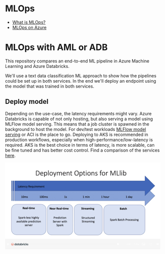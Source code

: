 # MLOps

- [What is MLOps?](https://docs.microsoft.com/en-us/azure/machine-learning/concept-model-management-and-deployment)
- [MLOps on Azure](https://github.com/microsoft/MLOps)

# MLOps with AML or ADB

This repository compares an end-to-end ML pipeline in Azure Machine Learning and Azure Databricks.

We'll use a text data classification ML approach to show how the pipelines could be set up in both services. In the end we'll deploy an endpoint using the model that was trained in both services.

## Deploy model

Depending on the use-case, the latency requirements might vary. Azure Databricks is capable of not only hosting, but also serving a model using MLFlow model serving. This means that a job cluster is spawned in the background to host the model. For dev/test workloads [MLFlow model serving](https://docs.microsoft.com/en-us/azure/databricks/applications/mlflow/model-serving#:~:text=%20MLflow%20Model%20Serving%20on%20Azure%20Databricks%20,model%20versions%20are%20deployed%2C%20and%20you...%20More%20) or ACI is the place to go. Deploying to AKS is recommended in production workflows, especially when high-performance/low-latency is required. AKS is the best choice in terms of latency, is more scalable, can be fine tuned and has better cost control. Find a comparison of the services [here](https://docs.microsoft.com/en-us/azure/machine-learning/how-to-deploy-and-where?tabs=python#choose-a-compute-target).

![Latencies](media/inferencing-latencies.png)